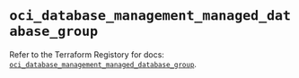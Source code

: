 # `oci_database_management_managed_database_group`

Refer to the Terraform Registory for docs: [`oci_database_management_managed_database_group`](https://registry.terraform.io/providers/oracle/oci/6.18.0/docs/resources/database_management_managed_database_group).
